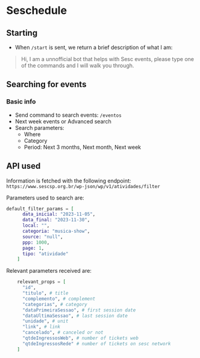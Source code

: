 # Seschedule

## Starting

  * When `/start` is sent, we return a brief description of what I am:
  > Hi, I am a unnofficial bot that helps with Sesc events, please type one of the commands and I will walk you through.

## Searching for events

### Basic info
  * Send command to search events: `/eventos`
  * Next week events or Advanced search
  * Search parameters:
    * Where
    * Category
    * Period: Next 3 months, Next month, Next week

## API used

Information is fetched with the following endpoint: `https://www.sescsp.org.br/wp-json/wp/v1/atividades/filter`

Parameters used to search are:
```elixir
default_filter_params = [
      data_inicial: "2023-11-05",
      data_final: "2023-11-30",
      local: "",
      categoria: "musica-show",
      source: "null",
      ppp: 1000,
      page: 1,
      tipo: "atividade"
    ]
```

Relevant parameters received are:
```elixir
    relevant_props = [
      "id",
      "titulo", # title
      "complemento", # complement
      "categorias", # category
      "dataPrimeiraSessao", # first session date
      "dataUltimaSessao", # last session date
      "unidade", # unit
      "link", # link
      "cancelado", # canceled or not
      "qtdeIngressosWeb", # number of tickets web
      "qtdeIngressosRede" # number of tickets on sesc network
    ]
```
